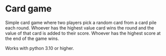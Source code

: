 # Card game

Simple card game where two players pick a random card from a card pile each round.
Whoever has the highest value card wins the round and the value of that card
is added to their score. Whoever has the highest score at the end of the game
wins.

Works with python 3.10 or higher.
